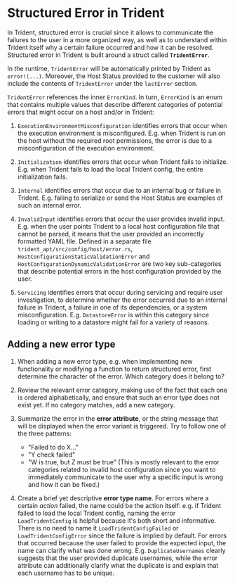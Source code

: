 # Structured Error in Trident

In Trident, structured error is crucial since it allows to communicate the
failures to the user in a more organized way, as well as to understand within
Trident itself why a certain failure occurred and how it can be resolved.
Structured error in Trident is built around a struct called **`TridentError`**.

In the runtime, `TridentError` will be automatically printed by Trident as
`error!(...)`. Moreover, the Host Status provided to the customer will also
include the contents of `TridentError` under the `lastError` section.

`TridentError` references the inner `ErrorKind`. In turn, `ErrorKind` is an
enum that contains multiple values that describe different categories of
potential errors that might occur on a host and/or in Trident:

1. `ExecutionEnvironmentMisconfiguration` identifies errors that occur when
    the execution environment is misconfigured. E.g. when Trident is run on the
    host without the required root permissions, the error is due to a
    misconfiguration of the execution environment.

2. `Initialization` identifies errors that occur when Trident fails to
    initialize. E.g. when Trident fails to load the local Trident config, the
    entire initialization fails.

3. `Internal` identifies errors that occur due to an internal bug or failure in
    Trident. E.g. failing to serialize or send the Host Status are examples of
    such an internal error.

4. `InvalidInput` identifies errors that occur the user provides invalid input.
    E.g. when the user points Trident to a local host configuration file that
    cannot be parsed, it means that the user provided an incorrectly formatted
    YAML file. Defined in a separate file `trident_apt/src/config/host/error.rs`,
    `HostConfigurationStaticValidationError` and `HostConfigurationDynamicValidationError`
    are two key sub-categories that describe potential errors in the host
    configuration provided by the user.

5. `Servicing` identifies errors that occur during servicing and require
    user investigation, to determine whether the error occurred due to an
    internal failure in Trident, a failure in one of its dependencies, or a
    system misconfiguration. E.g. `DatastoreError` is within this category
    since loading or writing to a datastore might fail for a variety of reasons.

## Adding a new error type

1. When adding a new error type, e.g. when implementing new functionality or
    modifying a function to return structured error, first determine the
    character of the error. Which category does it belong to?

2. Review the relevant error category, making use of the fact that each one
    is ordered alphabetically, and ensure that such an error type does not
    exist yet. If no category matches, add a new category.

3. Summarize the error in the **error attribute**, or the string message that
    will be displayed when the error variant is triggered. Try to follow one of
    the three patterns:
    - "Failed to do X..."
    - "Y check failed"
    - "W is true, but Z must be true" (This is mostly relevant to the error
    categories related to invalid host configuration since you want to
    immediately communicate to the user why a specific input is wrong and how
    it can be fixed.)

4. Create a brief yet descriptive **error type name**. For errors where a
    certain *action* failed, the name could be the action itself: e.g. if
    Trident failed to load the local Trident config, naming the error
    `LoadTridentConfig` is helpful because it's both short and informative.
    There is no need to name it `LoadTridentConfigFailed` or `LoadTridentConfigError`
    since the failure is implied by default. For errors that occurred because
    the user failed to provide the expected input, the name can clarify what
    was done wrong. E.g. `DuplicateUsernames` clearly suggests that the user
    provided duplicate usernames, while the error attribute can additionally
    clarify what the duplicate is and explain that each username has to be
    unique.
